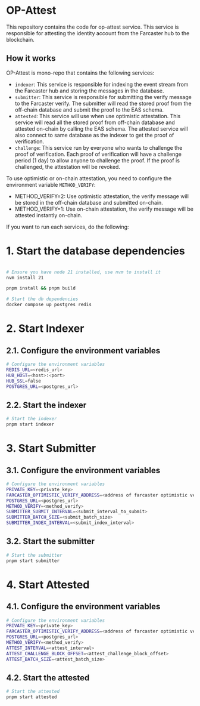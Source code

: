 # OP-Attest
This repository contains the code for op-attest service. This service is responsible for attesting the identity account from the Farcaster hub to the blockchain.

## How it works
OP-Attest is mono-repo that contains the following services:
- `indexer`: This service is responsible for indexing the event stream from the Farcaster hub and storing the messages in the database.
- `submitter`: This service is responsible for submitting the verify message to the Farcaster verify. The submitter will read the stored proof from the off-chain database and submit the proof to the EAS schema.
- `attested`: This service will use when use optimistic attestation. This service will read all the stored proof from off-chain database and attested on-chain by calling the EAS schema. The attested service will also connect to same database as the indexer to get the proof of verification.
- `challenge`: This service run by everyone who wants to challenge the proof of verification. Each proof of verification will have a challenge period (1 day) to allow anyone to challenge the proof. If the proof is challenged, the attestation will be revoked.

To use optimistic or on-chain attestation, you need to configure the environment variable `METHOD_VERIFY`:
- METHOD_VERIFY=2: Use optimistic attestation, the verify message will be stored in the off-chain database and submitted on-chain.
- METHOD_VERIFY=1: Use on-chain attestation, the verify message will be attested instantly on-chain.

If you want to run each services, do the following:
# 1. Start the database dependencies
```bash

# Ensure you have node 21 installed, use nvm to install it
nvm install 21

pnpm install && pnpm build

# Start the db dependencies
docker compose up postgres redis
```

# 2. Start Indexer
## 2.1. Configure the environment variables
```bash
# Configure the environment variables
REDIS_URL=<redis_url>
HUB_HOST=<host>:<port>
HUB_SSL=false
POSTGRES_URL=<postgres_url>
```
## 2.2. Start the indexer
```bash
# Start the indexer
pnpm start indexer
```

# 3. Start Submitter
## 3.1. Configure the environment variables
```bash
# Configure the environment variables
PRIVATE_KEY=<private_key>
FARCASTER_OPTIMISTIC_VERIFY_ADDRESS=<address of farcaster optimistic verify>
POSTGRES_URL=<postgres_url>
METHOD_VERIFY=<method_verify>
SUBMITTER_SUBMIT_INTERVAL=<submit_interval_to_submit>
SUBMITTER_BATCH_SIZE=<submit_batch_size>
SUBMITTER_INDEX_INTERVAL=<submit_index_interval>

```
## 3.2. Start the submitter
```bash
# Start the submitter
pnpm start submitter
```
# 4. Start Attested
## 4.1. Configure the environment variables
```bash
# Configure the environment variables
PRIVATE_KEY=<private_key>
FARCASTER_OPTIMISTIC_VERIFY_ADDRESS=<address of farcaster optimistic verify>
POSTGRES_URL=<postgres_url>
METHOD_VERIFY=<method_verify>
ATTEST_INTERVAL=<attest_interval>
ATTEST_CHALLENGE_BLOCK_OFFSET=<attest_challenge_block_offset>
ATTEST_BATCH_SIZE=<attest_batch_size>
```

## 4.2. Start the attested
```bash
# Start the attested
pnpm start attested
```